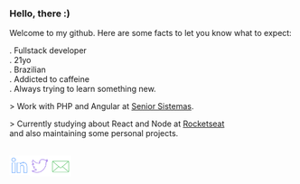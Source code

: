### Hello, there :)

Welcome to my github. Here are some facts to let you know what to expect: <br/>

 . Fullstack developer <br/>
 . 21yo </br>
 . Brazilian <br/>
 . Addicted to caffeine <br/>
 . Always trying to learn something new. <br/>

 \> Work with PHP and Angular at [Senior Sistemas](https://www.senior.com.br/). </br>
 
 \> Currently studying about React and Node at [Rocketseat](https://rocketseat.com.br/) <br/>
 and also maintaining some personal projects.
<br/>
<br/>


  <a href="https://in.linkedin.com/in/iara">
    <img align="left" alt="Linkedin" width="35px" src="https://github.com/iaraoliveira/iaraoliveira/blob/master/assets/linkedin.svg" />
  </a>
  <a href="https://twitter.com/whoisiara_">
    <img align="left" alt="Twitter" width="37px" src="https://github.com/iaraoliveira/iaraoliveira/blob/master/assets/twitter.svg" />
  </a>
  <a href="mailto:iara99oliveira@gmail.com">
    <img align="left" alt="Gmail" width="37px" src="https://github.com/iaraoliveira/iaraoliveira/blob/master/assets/email.svg" />
  </a>
